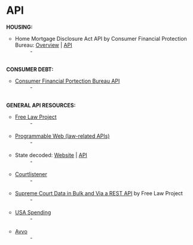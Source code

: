 # API
<b>HOUSING:</b><br>
<ul style="list-style-type:circle">
<li>Home Mortgage Disclosure Act API by Consumer Financial Protection Bureau: <a href="http://cfpb.github.io/api/hmda/index.html">Overview</a> | <a href="https://github.com/cfpb/qu">API</a></li>
<dd>-</dd><br>
</ul>
<b>CONSUMER DEBT:</b><br>
<ul style="list-style-type:circle">
<li><a href="https://dev.socrata.com/foundry/data.consumerfinance.gov/jhzv-w97w">Consumer Financial Portection Bureau API</a></li>
<dd>-</dd><br>
</ul>
<b>GENERAL API RESOURCES:</b><br>
<ul style="list-style-type:circle">
<li><a href="https://free.law/recap/api-latest/">Free Law Project</a></li>
<dd>-</dd><br>
<li><a href="http://www.programmableweb.com/category/law/apis?category=20269">Programmable Web (law-related APIs)</a></li>
<dd>-</dd><br>
<li>State decoded: <a href="https://www.statedecoded.com">Website</a> | <a href="https://github.com/statedecoded">API</a></li>
<dd>-</dd><br>
<li><a href="https://www.courtlistener.com/api/bulk-info/">Courtlistener</a></li>
<dd>-</dd><br>
<li><a href="https://free.law/supreme-court-data/">Supreme Court Data in Bulk and Via a REST API</a> by Free Law Project</li>
<dd>-</dd><br>
<li><a href="https://www.usaspending.gov/DownloadCenter/API/Pages/api.aspx">USA Spending</a></li>
<dd>-</dd><br>
<li><a href="https://api.avvo.com">Avvo</a></li>
<dd>-</dd><br>
</ul>
